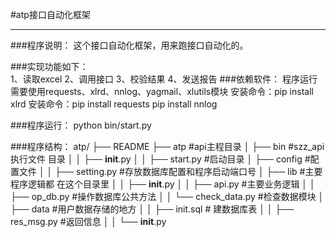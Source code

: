 #atp接口自动化框架
***

###程序说明：
    这个接口自动化框架，用来跑接口自动化的。
    
###实现功能如下：  
    1、读取excel
    2、调用接口
    3、校验结果
    4、发送报告
###依赖软件：
    程序运行需要使用requests、xlrd、nnlog、yagmail、xlutils模块
    安装命令：pip install xlrd
    安装命令：pip install requests
            pip install nnlog
            
    
###程序运行：
    python bin/start.py

    
###程序结构：
	atp/
	├── README
	├── atp #api主程目录
	│   ├── bin #szz_api 执行文件 目录
	│   │   ├── __init__.py
	│   │   ├── start.py  #启动目录
	│   ├── config #配置文件
	│   │   ├── setting.py #存放数据库配置和程序启动端口号
	│   ├── lib #主要程序逻辑都 在这个目录里
	│   │   ├── __init__.py
	│   │   ├── api.py  #主要业务逻辑
	│   │   ├── op_db.py  #操作数据库公共方法
	│   │   └── check_data.py #检查数据模块
	│   ├── data  #用户数据存储的地方
    │   │   ├── init.sql  # 建数据库表
    │   │   ├── res_msg.py  #返回信息
	│   │   └── __init__.py

	

